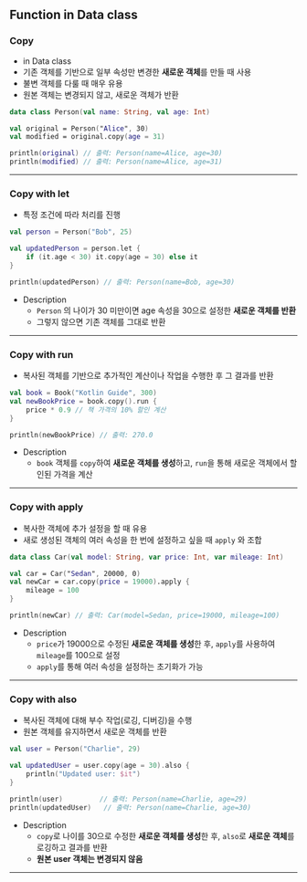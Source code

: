 ## Function in Data class

### Copy

* in Data class
* 기존 객체를 기반으로 일부 속성만 변경한 **새로운 객체**를 만들 때 사용
* 불변 객체를 다룰 때 매우 유용
* 원본 객체는 변경되지 않고, 새로운 객체가 반환

~~~kotlin
data class Person(val name: String, val age: Int)

val original = Person("Alice", 30)
val modified = original.copy(age = 31)

println(original) // 출력: Person(name=Alice, age=30)
println(modified) // 출력: Person(name=Alice, age=31)
~~~

---

### Copy with let

* 특정 조건에 따라 처리를 진행

~~~kotlin
val person = Person("Bob", 25)

val updatedPerson = person.let {
    if (it.age < 30) it.copy(age = 30) else it
}

println(updatedPerson) // 출력: Person(name=Bob, age=30)
~~~

* Description
    * `Person` 의 나이가 30 미만이면 age 속성을 30으로 설정한 **새로운 객체를 반환**
    * 그렇지 않으면 기존 객체를 그대로 반환

---

### Copy with run

* 복사된 객체를 기반으로 추가적인 계산이나 작업을 수행한 후 그 결과를 반환

~~~kotlin
val book = Book("Kotlin Guide", 300)
val newBookPrice = book.copy().run {
    price * 0.9 // 책 가격의 10% 할인 계산
}

println(newBookPrice) // 출력: 270.0
~~~

* Description
    * `book` 객체를 `copy`하여 **새로운 객체를 생성**하고, `run`을 통해 새로운 객체에서 할인된 가격을 계산

---

### Copy with apply

* 복사한 객체에 추가 설정을 할 때 유용
* 새로 생성된 객체의 여러 속성을 한 번에 설정하고 싶을 때 `apply` 와 조합

~~~kotlin
data class Car(val model: String, var price: Int, var mileage: Int)

val car = Car("Sedan", 20000, 0)
val newCar = car.copy(price = 19000).apply {
    mileage = 100
}

println(newCar) // 출력: Car(model=Sedan, price=19000, mileage=100)
~~~

* Description
    * `price`가 19000으로 수정된 **새로운 객체를 생성**한 후, `apply`를 사용하여 `mileage`를 100으로 설정
    * `apply`를 통해 여러 속성을 설정하는 초기화가 가능

---

### Copy with also

* 복사된 객체에 대해 부수 작업(로깅, 디버깅)을 수행
* 원본 객체를 유지하면서 새로운 객체를 반환

~~~kotlin
val user = Person("Charlie", 29)

val updatedUser = user.copy(age = 30).also {
    println("Updated user: $it")
}

println(user)         // 출력: Person(name=Charlie, age=29)
println(updatedUser)   // 출력: Person(name=Charlie, age=30)
~~~

* Description
    * `copy`로 나이를 30으로 수정한 **새로운 객체를 생성**한 후, `also`로 **새로운 객체**를 로깅하고 결과를 반환
    * **원본 user 객체는 변경되지 않음**

---


